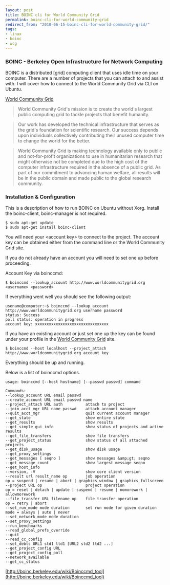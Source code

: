 ```yaml
---
layout: post
title: BOINC cli for World Community Grid
permalink: boinc-cli-for-world-community-grid
redirect_from: "2010-06-15-boinc-cli-for-world-community-grid/"
tags:
- linux
- boinc
- wcg
---
```


### BOINC - Berkeley Open Infrastructure for Network Computing

BOINC is a distributed [grid] computing client that uses idle time on your computer. There are a number of projects that you can attach to and assist with. I will cover how to connect to the World Community Grid via CLI on Ubuntu.

[World Community Grid](http://www.worldcommunitygrid.org)

> World Community Grid's mission is to create the world's largest public computing grid to tackle projects that benefit humanity.

> Our work has developed the technical infrastructure that serves as the grid's foundation for scientific research. Our success depends upon individuals collectively contributing their unused computer time to change the world for the better.

> World Community Grid is making technology available only to public and not-for-profit organizations to use in humanitarian research that might otherwise not be completed due to the high cost of the computer infrastructure required in the absence of a public grid. As part of our commitment to advancing human welfare, all results will be in the public domain and made public to the global research community.

### Installation & Configuration

This is a description of how to run BOINC on Ubuntu without Xorg.
Install the boinc-client, boinc-manager is not required.

	$ sudo apt-get update
	$ sudo apt-get install boinc-client

You will need your &lt;account key&gt; to connect to the project. The account key can be obtained either from the command line or the World Community Grid site.

If you do not already have an account you will need to set one up before proceeding.

Account Key via boinccmd:

	$ boinccmd --lookup_account http://www.worldcommunitygrid.org <username> <password>

If everything went well you should see the following output:

	usename@computer:~$ boinccmd --lookup_account http://www.worldcommunitygrid.org username password
	status: Success
	poll status: operation in progress
	account key: xxxxxxxxxxxxxxxxxxxxxxxxxxxxxxxx

If you have an existing account or just set one up the key can be found under your profile in the [World Community Grid](http://www.worldcommunitygrid.org) site.

	$ boinccmd --host localhost --project_attach http://www.worldcommunitygrid.org account key

Everything should be up and running.

Below is a list of boinccmd options.

```
usage: boinccmd [--host hostname] [--passwd passwd] command

Commands:
--lookup_account URL email passwd
--create_account URL email passwd name
--project_attach URL auth          attach to project
--join_acct_mgr URL name passwd    attach account manager
--quit_acct_mgr                    quit current account manager
--get_state                        show entire state
--get_results                      show results
--get_simple_gui_info              show status of projects and active results
--get_file_transfers               show file transfers
--get_project_status               show status of all attached projects
--get_disk_usage                   show disk usage
--get_proxy_settings
--get_messages [ seqno ]           show messages &amp;gt; seqno
--get_message_count                show largest message seqno
--get_host_info
--version, -V                      show core client version
--result url result_name op        job operation
op = suspend | resume | abort | graphics_window | graphics_fullscreen
--project URL op                   project operation
op = reset | detach | update | suspend | resume | nomorework | allowmorework
--file_transfer URL filename op    file transfer operation
op = retry | abort
--set_run_mode mode duration       set run mode for given duration
mode = always | auto | never
--set_network_mode mode duration
--set_proxy_settings
--run_benchmarks
--read_global_prefs_override
--quit
--read_cc_config
--set_debts URL1 std1 ltd1 [URL2 std2 ltd2 ...]
--get_project_config URL
--get_project_config_poll
--network_available
--get_cc_status
```

[http://boinc.berkeley.edu/wiki/Boinccmd_tool](http://boinc.berkeley.edu/wiki/Boinccmd_tool)
